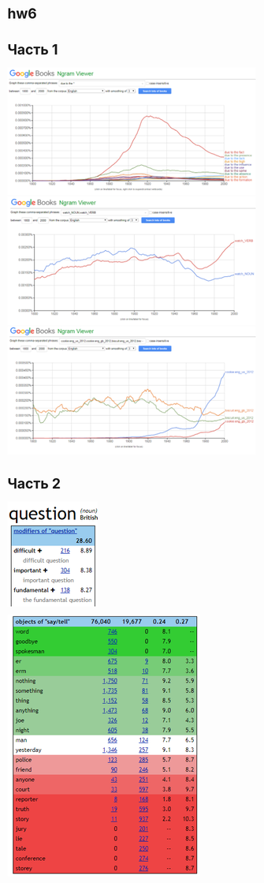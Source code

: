 # hw6
# Часть 1
![](https://github.com/tamarapopova/hw6/blob/master/%D0%A1%D0%BD%D0%B8%D0%BC%D0%BE%D0%BA.PNG?raw=true)
![](https://github.com/tamarapopova/hw6/blob/master/%D0%A1%D0%BD%D0%B8%D0%BC%D0%BE%D0%BA2.PNG?raw=true)
![](https://github.com/tamarapopova/hw6/blob/master/%D0%A1%D0%BD%D0%B8%D0%BC%D0%BE%D0%BA3.PNG?raw=true)

# Часть 2
![](https://github.com/tamarapopova/hw6/blob/master/%D0%A1%D0%BD%D0%B8%D0%BC%D0%BE%D0%BA4.PNG?raw=true)

![](https://github.com/tamarapopova/hw6/blob/master/%D0%A1%D0%BD%D0%B8%D0%BC%D0%BE%D0%BA5.PNG?raw=true)

